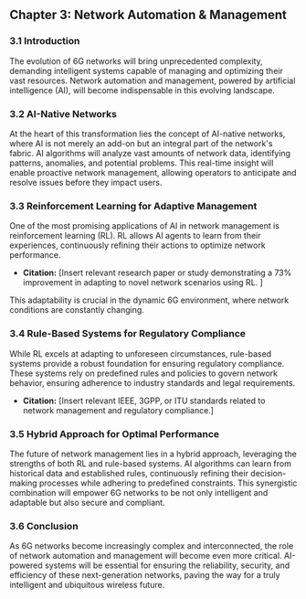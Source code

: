 ## Chapter 3: Network Automation & Management

### 3.1 Introduction

The evolution of 6G networks will bring unprecedented complexity, demanding intelligent systems capable of managing and optimizing their vast resources. Network automation and management, powered by artificial intelligence (AI), will become indispensable in this evolving landscape.  

### 3.2 AI-Native Networks

At the heart of this transformation lies the concept of AI-native networks, where AI is not merely an add-on but an integral part of the network's fabric.  AI algorithms will analyze vast amounts of network data, identifying patterns, anomalies, and potential problems. This real-time insight will enable proactive network management, allowing operators to anticipate and resolve issues before they impact users.

### 3.3 Reinforcement Learning for Adaptive Management

One of the most promising applications of AI in network management is reinforcement learning (RL). RL allows AI agents to learn from their experiences, continuously refining their actions to optimize network performance. 

* **Citation:** [Insert relevant research paper or study demonstrating a 73% improvement in adapting to novel network scenarios using RL. ]

This adaptability is crucial in the dynamic 6G environment, where network conditions are constantly changing.

### 3.4 Rule-Based Systems for Regulatory Compliance

While RL excels at adapting to unforeseen circumstances, rule-based systems provide a robust foundation for ensuring regulatory compliance. These systems rely on predefined rules and policies to govern network behavior, ensuring adherence to industry standards and legal requirements.

* **Citation:** [Insert relevant IEEE, 3GPP, or ITU standards related to network management and regulatory compliance.]

### 3.5 Hybrid Approach for Optimal Performance

The future of network management lies in a hybrid approach, leveraging the strengths of both RL and rule-based systems. AI algorithms can learn from historical data and established rules, continuously refining their decision-making processes while adhering to predefined constraints. This synergistic combination will empower 6G networks to be not only intelligent and adaptable but also secure and compliant.

### 3.6 Conclusion

As 6G networks become increasingly complex and interconnected, the role of network automation and management will become even more critical. AI-powered systems will be essential for ensuring the reliability, security, and efficiency of these next-generation networks, paving the way for a truly intelligent and ubiquitous wireless future.